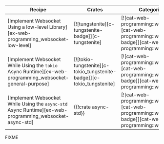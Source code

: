 | Recipe | Crates | Categories |
|--------|--------|------------|
| [Implement Websocket Using a low-level Library][ex-web-programming_websocket-low-level] | [![tungstenite][c-tungstenite-badge]][c-tungstenite] | [![cat-web-programming::websocket][cat-web-programming::websocket-badge]][cat-web-programming::websocket] |
| [Implement Websocket While Using the `tokio` Async Runtime][ex-web-programming_websocket-general-purpose] | [![tokio-tungstenite][c-tokio_tungstenite-badge]][c-tokio_tungstenite] | [![cat-web-programming::websocket][cat-web-programming::websocket-badge]][cat-web-programming::websocket] |
| [Implement Websocket While Using the `async-std` Async Runtime][ex-web-programming_websocket-async-std] | {{!crate async-std}} | [![cat-web-programming::websocket][cat-web-programming::websocket-badge]][cat-web-programming::websocket] |

<div class="hidden">
FIXME
</div>
